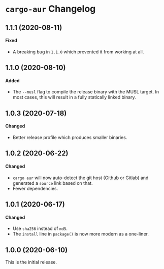 # `cargo-aur` Changelog

## 1.1.1 (2020-08-11)

#### Fixed

- A breaking bug in `1.1.0` which prevented it from working at all.

## 1.1.0 (2020-08-10)

#### Added

- The `--musl` flag to compile the release binary with the MUSL target. In most
  cases, this will result in a fully statically linked binary.

## 1.0.3 (2020-07-18)

#### Changed

- Better release profile which produces smaller binaries.

## 1.0.2 (2020-06-22)

#### Changed

- `cargo aur` will now auto-detect the git host (Github or Gitlab) and generated
  a `source` link based on that.
- Fewer dependencies.

## 1.0.1 (2020-06-17)

#### Changed

- Use `sha256` instead of `md5`.
- The `install` line in `package()` is now more modern as a one-liner.

## 1.0.0 (2020-06-10)

This is the initial release.
